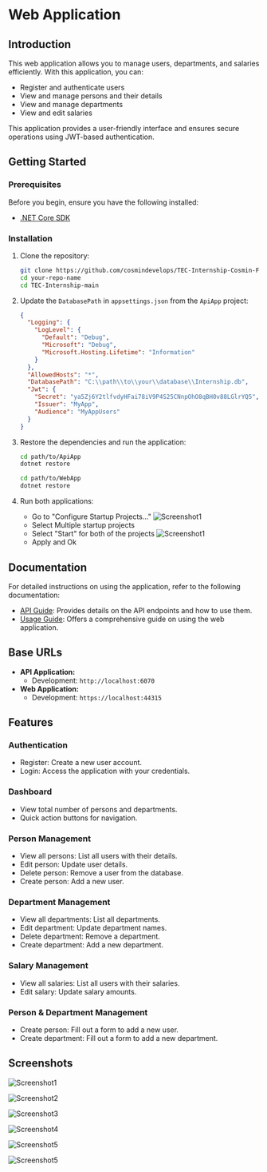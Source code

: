 # Web Application

## Introduction

This web application allows you to manage users, departments, and salaries efficiently. With this application, you can:

- Register and authenticate users
- View and manage persons and their details
- View and manage departments
- View and edit salaries

This application provides a user-friendly interface and ensures secure operations using JWT-based authentication.

## Getting Started

### Prerequisites

Before you begin, ensure you have the following installed:

- [.NET Core SDK](https://dotnet.microsoft.com/download)

### Installation

1. Clone the repository:
    ```sh
    git clone https://github.com/cosmindevelops/TEC-Internship-Cosmin-Fuica.git
    cd your-repo-name
    cd TEC-Internship-main
    ```

2. Update the `DatabasePath` in `appsettings.json` from the `ApiApp` project:
    ```json
    {
      "Logging": {
        "LogLevel": {
          "Default": "Debug",
          "Microsoft": "Debug",
          "Microsoft.Hosting.Lifetime": "Information"
        }
      },
      "AllowedHosts": "*",
      "DatabasePath": "C:\\path\\to\\your\\database\\Internship.db",
      "Jwt": {
        "Secret": "ya5Zj6Y2tlfvdyHFai78iV9P4S25CNnpOhO8qBH0v88LGlrYQ5",
        "Issuer": "MyApp",
        "Audience": "MyAppUsers"
      }
    }
    ```

3. Restore the dependencies and run the application:
    ```sh
    cd path/to/ApiApp
    dotnet restore
    ```
    
    ```sh
    cd path/to/WebApp
    dotnet restore
    ```
    
4. Run both applications:
    - Go to "Configure Startup Projects..." 
    ![Screenshot1](./screenshots/instruction1.jpg)
    - Select Multiple startup projects
    - Select "Start" for both of the projects
    ![Screenshot1](./screenshots/instruction2.jpg)
    - Apply and Ok
        
## Documentation

For detailed instructions on using the application, refer to the following documentation:

- [API Guide](docs/API.md): Provides details on the API endpoints and how to use them.
- [Usage Guide](docs/USAGE.md): Offers a comprehensive guide on using the web application.

## Base URLs

- **API Application:**
  - Development: `http://localhost:6070`
- **Web Application:**
  - Development: `https://localhost:44315`

## Features

### Authentication

- Register: Create a new user account.
- Login: Access the application with your credentials.

### Dashboard

- View total number of persons and departments.
- Quick action buttons for navigation.

### Person Management

- View all persons: List all users with their details.
- Edit person: Update user details.
- Delete person: Remove a user from the database.
- Create person: Add a new user.

### Department Management

- View all departments: List all departments.
- Edit department: Update department names.
- Delete department: Remove a department.
- Create department: Add a new department.

### Salary Management

- View all salaries: List all users with their salaries.
- Edit salary: Update salary amounts.

### Person & Department Management

- Create person: Fill out a form to add a new user.
- Create department: Fill out a form to add a new department.

## Screenshots

![Screenshot1](./screenshots/screenshot1.jpg)
<br>


![Screenshot2](./screenshots/screenshot2.jpg)
<br>


![Screenshot3](./screenshots/screenshot3.jpg)
<br>


![Screenshot4](./screenshots/screenshot4.jpg)
<br>


![Screenshot5](./screenshots/screenshot5.jpg)
<br>

![Screenshot5](./screenshots/screenshot6.jpg)